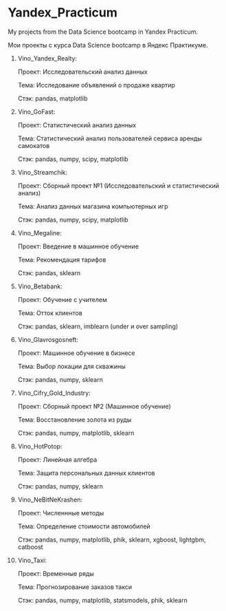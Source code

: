 # Yandex_Practicum
My projects from the Data Science bootcamp in Yandex Practicum.

Мои проекты с курса Data Science bootcamp в Яндекс Практикуме.

1. Vino_Yandex_Realty:
   
   Проект: Исследовательский анализ данных
   
   Тема: Исследование объявлений о продаже квартир
   
   Стэк: pandas, matplotlib

2. Vino_GoFast:

   Проект: Статистический анализ данных

   Тема: Статистический анализ пользователей сервиса аренды самокатов

   Стэк: pandas, numpy, scipy, matplotlib

3. Vino_Streamchik:

   Проект: Сборный проект №1 (Исследовательский и статистический анализ)

   Тема: Анализ данных магазина компьютерных игр

   Стэк: pandas, numpy, scipy, matplotlib

4. Vino_Megaline:

   Проект: Введение в машинное обучение

   Тема: Рекомендация тарифов

   Стэк: pandas, sklearn

5. Vino_Betabank:

   Проект: Обучение с учителем

   Тема: Отток клиентов

   Стэк: pandas, sklearn, imblearn (under и over sampling)

6. Vino_Glavrosgosneft:

   Проект: Машинное обучение в бизнесе

   Тема: Выбор локации для скважины

   Стэк: pandas, numpy, sklearn

7. Vino_Cifry_Gold_Industry:

   Проект: Сборный проект №2 (Машинное обучение)

   Тема: Восстановление золота из руды

   Стэк: pandas, numpy, matplotlib, sklearn

8. Vino_HotPotop:

   Проект: Линейная алгебра

   Тема: Защита персональных данных клиентов

   Стэк: pandas, numpy, sklearn

9. Vino_NeBitNeKrashen:

   Проект: Численнные методы

   Тема: Определение стоимости автомобилей

   Стэк: pandas, numpy, matplotlib, phik, sklearn, xgboost, lightgbm, catboost

10. Vino_Taxi:

    Проект: Временные ряды

    Тема: Прогнозирование заказов такси

    Стэк: pandas, numpy, matplotlib, statsmodels, phik, sklearn
